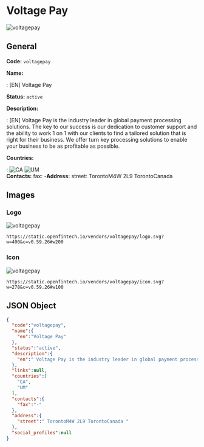 
# Voltage Pay 
![voltagepay](https://static.openfintech.io/vendors/voltagepay/logo.svg?w=400&c=v0.59.26#w200)  

## General 
 
**Code:** `voltagepay` 
 
**Name:** 
 
:	[EN] Voltage Pay 
 
**Status:** `active` 
 
**Description:** 
 
: [EN]  Voltage Pay is the industry leader in global payment processing solutions. The key to our success is our dedication to customer support and the ability to work 1 on 1 with our clients to find a tailored solution that is right for their business. We offer turn key processing solutions to enable your business to be as profitable as possible.  
 
 
**Countries:** 
 
:	![CA](https://cdnjs.cloudflare.com/ajax/libs/flag-icon-css/3.3.0/flags/4x3/ca.svg#w24) 	![UM](https://cdnjs.cloudflare.com/ajax/libs/flag-icon-css/3.3.0/flags/4x3/um.svg#w24)  
**Contacts:** 
fax: -**Address:** 
street:  TorontoM4W 2L9 TorontoCanada  

## Images 

### Logo 
 
![voltagepay](https://static.openfintech.io/vendors/voltagepay/logo.svg?w=400&c=v0.59.26#w200)  

```
https://static.openfintech.io/vendors/voltagepay/logo.svg?w=400&c=v0.59.26#w200
```  

### Icon 
 
![voltagepay](https://static.openfintech.io/vendors/voltagepay/icon.svg?w=278&c=v0.59.26#w100)  

```
https://static.openfintech.io/vendors/voltagepay/icon.svg?w=278&c=v0.59.26#w100
```  

## JSON Object 

```json
{
  "code":"voltagepay",
  "name":{
    "en":"Voltage Pay"
  },
  "status":"active",
  "description":{
    "en":" Voltage Pay is the industry leader in global payment processing solutions. The key to our success is our dedication to customer support and the ability to work 1 on 1 with our clients to find a tailored solution that is right for their business. We offer turn key processing solutions to enable your business to be as profitable as possible. "
  },
  "links":null,
  "countries":[
    "CA",
    "UM"
  ],
  "contacts":{
    "fax":"-"
  },
  "address":{
    "street":" TorontoM4W 2L9 TorontoCanada "
  },
  "social_profiles":null
}
```  
